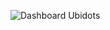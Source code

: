![Dashboard Ubidots](https://github.com/Massea-Kresna/technical-assignment-week-10-Massea-Kresna/assets/138286481/0a4501d3-5980-46ac-9e95-1b0593628c6b)
